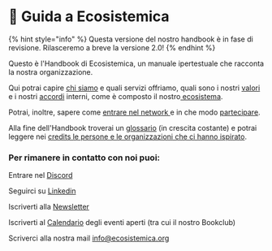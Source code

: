 # 🦮 Guida a Ecosistemica



{% hint style="info" %}
Questa versione del nostro handbook è in fase di revisione. Rilasceremo a breve la versione 2.0!&#x20;
{% endhint %}

Questo è l'Handbook di Ecosistemica, un manuale ipertestuale che racconta la nostra organizzazione.

Qui potrai capire [chi siamo](lorganizzazione/cose-ecosistemica.md) e quali servizi offriamo, quali sono i nostri [valori](lorganizzazione/i-nostri-valori.md) e i nostri [accordi](broken-reference/) interni, come è composto il nostro[ ecosistema](broken-reference/).

Potrai, inoltre, sapere come [entrare nel network ](le-identita/come-entrare.md)e in che modo [partecipare](broken-reference/).

Alla fine dell'Handbook troverai un [glossario](glossario/) (in crescita costante) e potrai leggere nei [credits le persone e le organizzazioni che ci hanno ispirato](credits-e-revisioni.md).

### Per rimanere in contatto con noi puoi:

Entrare nel [Discord](https://discord.com/invite/AydYXyAbq7)

Seguirci su [Linkedin](https://www.linkedin.com/company/ecosistemica)

Iscriverti alla [Newsletter](https://mailchi.mp/2089a203f83d/ecosistemica)

Iscriverti al [Calendario](https://calendar.google.com/calendar/u/0?cid=MzJjYzNjNWMyZjFjMzAwZDBkYjExZWM3Yzc3OTE1ZGZhZjE5ZTk3YmE5NDk2NjUyMWZjNDkyNTllNjIyMWFkZEBncm91cC5jYWxlbmRhci5nb29nbGUuY29t) degli eventi aperti (tra cui il nostro Bookclub)

Scriverci alla nostra mail [info@ecosistemica.org](mailto:info@ecosistemica.org)



